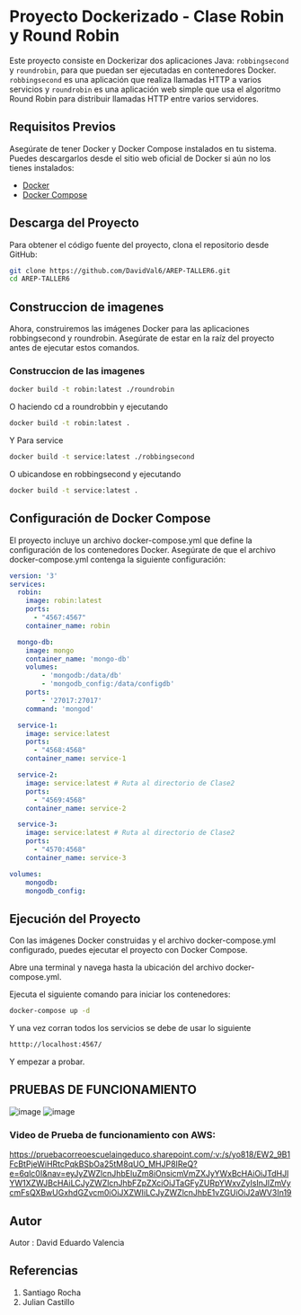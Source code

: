 # Proyecto Dockerizado - Clase Robin y Round Robin

Este proyecto consiste en Dockerizar dos aplicaciones Java: `robbingsecond` y `roundrobin`, para que puedan ser ejecutadas en contenedores Docker. `robbingsecond` es una aplicación que realiza llamadas HTTP a varios servicios y `roundrobin` es una aplicación web simple que usa el algoritmo Round Robin para distribuir llamadas HTTP entre varios servidores.

## Requisitos Previos

Asegúrate de tener Docker y Docker Compose instalados en tu sistema. Puedes descargarlos desde el sitio web oficial de Docker si aún no los tienes instalados:

- [Docker](https://www.docker.com/get-started)
- [Docker Compose](https://docs.docker.com/compose/install/)

## Descarga del Proyecto

Para obtener el código fuente del proyecto, clona el repositorio desde GitHub:

```bash
git clone https://github.com/DavidVal6/AREP-TALLER6.git
cd AREP-TALLER6
```
## Construccion de imagenes
Ahora, construiremos las imágenes Docker para las aplicaciones robbingsecond y roundrobin. Asegúrate de estar en la raíz del proyecto antes de ejecutar estos comandos.
### Construccion de las imagenes
```bash
docker build -t robin:latest ./roundrobin
```
O haciendo cd a roundrobbin y ejecutando
```bash
docker build -t robin:latest .
```

Y Para service 
```bash
docker build -t service:latest ./robbingsecond
```
O ubicandose en robbingsecond y ejecutando
```bash
docker build -t service:latest .
```
## Configuración de Docker Compose
El proyecto incluye un archivo docker-compose.yml que define la configuración de los contenedores Docker. Asegúrate de que el archivo docker-compose.yml contenga la siguiente configuración:

```yaml
version: '3'
services:
  robin:
    image: robin:latest
    ports:
      - "4567:4567"
    container_name: robin

  mongo-db:
    image: mongo
    container_name: 'mongo-db'
    volumes:
        - 'mongodb:/data/db'
        - 'mongodb_config:/data/configdb'
    ports:
        - '27017:27017'
    command: 'mongod'

  service-1:
    image: service:latest
    ports:
      - "4568:4568"
    container_name: service-1

  service-2:
    image: service:latest # Ruta al directorio de Clase2
    ports:
      - "4569:4568"
    container_name: service-2

  service-3:
    image: service:latest # Ruta al directorio de Clase2
    ports:
      - "4570:4568"
    container_name: service-3

volumes:
    mongodb:
    mongodb_config:
```
## Ejecución del Proyecto
Con las imágenes Docker construidas y el archivo docker-compose.yml configurado, puedes ejecutar el proyecto con Docker Compose.

Abre una terminal y navega hasta la ubicación del archivo docker-compose.yml.

Ejecuta el siguiente comando para iniciar los contenedores:

```bash
docker-compose up -d 
```
Y una vez corran todos los servicios se debe de usar lo siguiente
```bash
htttp://localhost:4567/
```
Y empezar a probar.

## PRUEBAS DE FUNCIONAMIENTO
![image](https://github.com/DavidVal6/AREP-TALLER6/assets/98176834/4d3e7581-9e70-4d03-8ab9-e858118156a8)
![image](https://github.com/DavidVal6/AREP-TALLER6/assets/98176834/d6d01117-f7dc-455d-a679-dab445729656)

### Video de Prueba de funcionamiento con AWS:
https://pruebacorreoescuelaingeduco.sharepoint.com/:v:/s/yo818/EW2_9B1FcBtPjeWiHRtcPqkBSbOa25tM8qUO_MHJP8IReQ?e=6qlc0I&nav=eyJyZWZlcnJhbEluZm8iOnsicmVmZXJyYWxBcHAiOiJTdHJlYW1XZWJBcHAiLCJyZWZlcnJhbFZpZXciOiJTaGFyZURpYWxvZyIsInJlZmVycmFsQXBwUGxhdGZvcm0iOiJXZWIiLCJyZWZlcnJhbE1vZGUiOiJ2aWV3In19
## Autor
Autor : David Eduardo Valencia

## Referencias
1. Santiago Rocha
2. Julian Castillo
